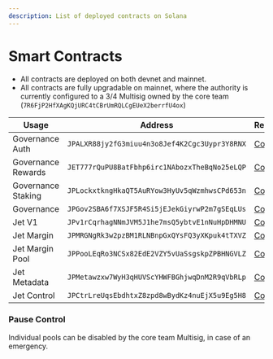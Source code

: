 ```yaml
---
description: List of deployed contracts on Solana
---
```


# Smart Contracts

* All contracts are deployed on both devnet and mainnet.
* All contracts are fully upgradable on mainnet, where the authority is currently configured to a 3/4 Multisig owned by the core team (`7R6FjP2HfXAgKQjURC4tCBrUmRQLCgEUeX2berrfU4ox`)

| Usage              | Address                                       | Repository                                                                                          |
| ------------------ | --------------------------------------------- | --------------------------------------------------------------------------------------------------- |
| Governance Auth    | `JPALXR88jy2fG3miuu4n3o8Jef4K2Cgc3Uypr3Y8RNX` | [Code](https://github.com/jet-lab/jet-governance/tree/master/programs/auth)                         |
| Governance Rewards | `JET777rQuPU8BatFbhp6irc1NAbozxTheBqNo25eLQP` | [Code](https://github.com/jet-lab/jet-governance/tree/master/programs/rewards)                      |
| Governance Staking | `JPLockxtkngHkaQT5AuRYow3HyUv5qWzmhwsCPd653n` | [Code](https://github.com/jet-lab/jet-governance/tree/master/programs/staking)                      |
| Governance         | `JPGov2SBA6f7XSJF5R4Si5jEJekGiyrwP2m7gSEqLUs` | [Code](https://github.com/jet-lab/solana-program-library/tree/temp-fix-spl-deps/governance/program) |
| Jet V1             | `JPv1rCqrhagNNmJVM5J1he7msQ5ybtvE1nNuHpDHMNU` | [Code](https://github.com/jet-lab/jet-v1/tree/master/programs/jet)                                  |
| Jet Margin         | `JPMRGNgRk3w2pzBM1RLNBnpGxQYsFQ3yXKpuk4tTXVZ` | [Code](https://github.com/jet-lab/jet-v2/tree/mainnet/programs/margin)                              |
| Jet Margin Pool    | `JPPooLEqRo3NCSx82EdE2VZY5vUaSsgskpZPBHNGVLZ` | [Code](https://github.com/jet-lab/jet-v2/tree/mainnet/programs/margin-pool)                         |
| Jet Metadata       | `JPMetawzxw7WyH3qHUVScYHWFBGhjwqDnM2R9qVbRLp` | [Code](https://github.com/jet-lab/jet-v2/tree/mainnet/programs/metadata)                            |
| Jet Control        | `JPCtrLreUqsEbdhtxZ8zpd8wBydKz4nuEjX5u9Eg5H8` | [Code](https://github.com/jet-lab/jet-v2/tree/mainnet/programs/control)                             |



### Pause Control&#x20;

Individual pools can be disabled by the core team Multisig, in case of an emergency.



